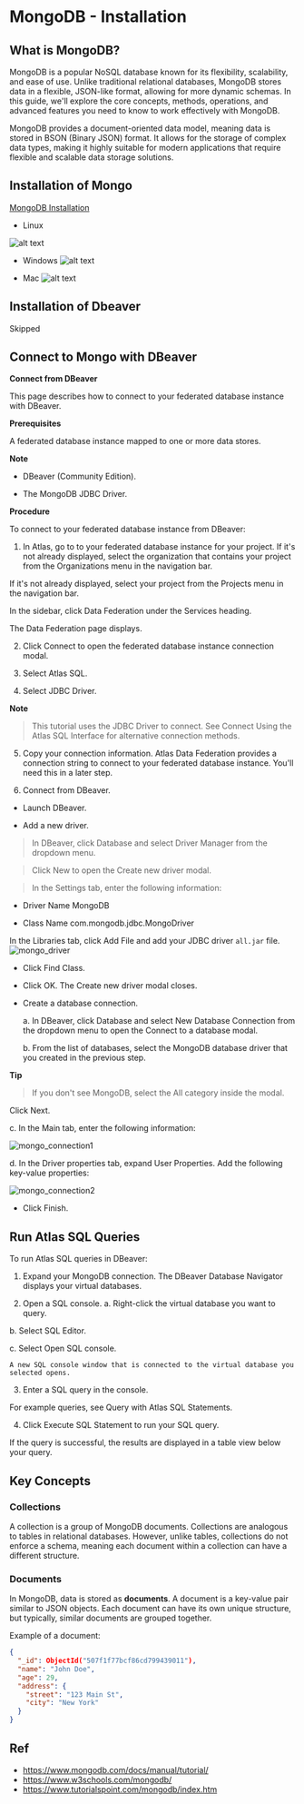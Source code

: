 # MongoDB - Installation

## What is MongoDB?

MongoDB is a popular NoSQL database known for its flexibility, scalability, and ease of use. Unlike traditional relational databases, MongoDB stores data in a flexible, JSON-like format, allowing for more dynamic schemas. In this guide, we'll explore the core concepts, methods, operations, and advanced features you need to know to work effectively with MongoDB.

MongoDB provides a document-oriented data model, meaning data is stored in BSON (Binary JSON) format. It allows for the storage of complex data types, making it highly suitable for modern applications that require flexible and scalable data storage solutions.

## Installation of Mongo

[MongoDB Installation](https://www.mongodb.com/try/download/community)

* Linux 

![alt text](linux_installation.png)

* Windows
![alt text](windows_installation.png)

* Mac
![alt text](mac_installation.png)

## Installation of Dbeaver
Skipped

## Connect to Mongo with DBeaver

**Connect from DBeaver**

This page describes how to connect to your federated database instance with DBeaver.

**Prerequisites**

A federated database instance mapped to one or more data stores.

**Note**

* DBeaver (Community Edition).

* The MongoDB JDBC Driver.

**Procedure**

To connect to your federated database instance from DBeaver:

1. In Atlas, go to to your federated database instance for your project.
If it's not already displayed, select the organization that contains your project from the  Organizations menu in the navigation bar.

If it's not already displayed, select your project from the Projects menu in the navigation bar.

In the sidebar, click Data Federation under the Services heading.

The Data Federation page displays.

2. Click Connect to open the federated database instance connection modal.

3. Select Atlas SQL.

4. Select JDBC Driver.

**Note**
>This tutorial uses the JDBC Driver to connect. See Connect Using the Atlas SQL Interface for alternative connection methods.

5. Copy your connection information.
Atlas Data Federation provides a connection string to connect to your federated database instance. You'll need this in a later step.

6. Connect from DBeaver.

* Launch DBeaver.

* Add a new driver.
>In DBeaver, click Database and select Driver Manager from the dropdown menu.

>Click New to open the Create new driver modal.

>In the Settings tab, enter the following information:

* Driver Name
  MongoDB

* Class Name
    com.mongodb.jdbc.MongoDriver

In the Libraries tab, click Add File and add your JDBC driver `all.jar` file.
![mongo_driver](mongo_driver.png)

* Click Find Class.

* Click OK. The Create new driver modal closes.

* Create a database connection.

  a. In DBeaver, click Database and select New Database Connection from the dropdown menu to open the Connect to a database modal.

  b. From the list of databases, select the MongoDB database driver that you created in the previous step.

**Tip**
>If you don't see MongoDB, select the All category inside the modal.

   Click Next.

  c. In the Main tab, enter the following information:
  
 ![mongo_connection1](mongo_connection1.png)

  d. In the Driver properties tab, expand User Properties. Add the following key-value properties:

 ![mongo_connection2](mongo_connection2.png)

* Click Finish.

## Run Atlas SQL Queries

To run Atlas SQL queries in DBeaver:

1. Expand your MongoDB connection.
The DBeaver Database Navigator displays your virtual databases.

2. Open a SQL console.
  a. Right-click the virtual database you want to query.

  b. Select SQL Editor.

  c. Select Open SQL console.

    A new SQL console window that is connected to the virtual database you selected opens.

3. Enter a SQL query in the console.

For example queries, see Query with Atlas SQL Statements.

4. Click Execute SQL Statement to run your SQL query.

If the query is successful, the results are displayed in a table view below your query.

## Key Concepts

### Collections

A collection is a group of MongoDB documents. Collections are analogous to tables in relational databases. However, unlike tables, collections do not enforce a schema, meaning each document within a collection can have a different structure.

### Documents

In MongoDB, data is stored as **documents**. A document is a key-value pair similar to JSON objects. Each document can have its own unique structure, but typically, similar documents are grouped together.

Example of a document:

```json
{
  "_id": ObjectId("507f1f77bcf86cd799439011"),
  "name": "John Doe",
  "age": 29,
  "address": {
    "street": "123 Main St",
    "city": "New York"
  }
}
```


## Ref

- https://www.mongodb.com/docs/manual/tutorial/
- https://www.w3schools.com/mongodb/
- https://www.tutorialspoint.com/mongodb/index.htm